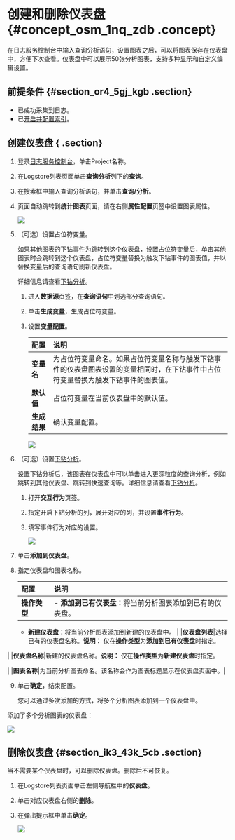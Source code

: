 # 创建和删除仪表盘 {#concept_osm_1nq_zdb .concept}

在日志服务控制台中输入查询分析语句，设置图表之后，可以将图表保存在仪表盘中，方便下次查看。仪表盘中可以展示50张分析图表，支持多种显示和自定义编辑设置。

## 前提条件 {#section_or4_5gj_kgb .section}

-   已成功采集到日志。
-   已[开启并配置索引](intl.zh-CN/用户指南/查询与分析/开启并配置索引.md)。

## 创建仪表盘 { .section}

1.  登录[日志服务控制台](https://sls.console.aliyun.com)，单击Project名称。
2.  在Logstore列表页面单击**查询分析**列下的**查询**。
3.  在搜索框中输入查询分析语句，并单击**查询/分析**。
4.  页面自动跳转到**统计图表**页面，请在右侧**属性配置**页签中设置图表属性。

    ![](http://static-aliyun-doc.oss-cn-hangzhou.aliyuncs.com/assets/img/13143/15586795025695_zh-CN.png)

5.  （可选）设置占位符变量。

    如果其他图表的下钻事件为跳转到这个仪表盘，设置占位符变量后，单击其他图表时会跳转到这个仪表盘，占位符变量替换为触发下钻事件的图表值，并以替换变量后的查询语句刷新仪表盘。

    详细信息请查看[下钻分析](intl.zh-CN/用户指南/可视化分析/仪表盘/下钻分析.md)。

    1.  进入**数据源**页签，在**查询语句**中划选部分查询语句。
    2.  单击**生成变量**，生成占位符变量。
    3.  设置**变量配置**。

        |配置|说明|
        |:-|:-|
        |**变量名**|为占位符变量命名。如果占位符变量名称与触发下钻事件的仪表盘图表设置的变量相同时，在下钻事件中占位符变量替换为触发下钻事件的图表值。|
        |**默认值**|占位符变量在当前仪表盘中的默认值。|
        |**生成结果**|确认变量配置。|

        ![](http://static-aliyun-doc.oss-cn-hangzhou.aliyuncs.com/assets/img/13143/155867950210583_zh-CN.png)

6.  （可选）设置[下钻分析](intl.zh-CN/用户指南/可视化分析/仪表盘/下钻分析.md)。

    设置下钻分析后，该图表在仪表盘中可以单击进入更深粒度的查询分析，例如跳转到其他仪表盘、跳转到快速查询等。详细信息请查看[下钻分析](intl.zh-CN/用户指南/可视化分析/仪表盘/下钻分析.md)。

    1.  打开**交互行为**页签。
    2.  指定开启下钻分析的列，展开对应的列，并设置**事件行为**。
    3.  填写事件行为对应的设置。

        ![](http://static-aliyun-doc.oss-cn-hangzhou.aliyuncs.com/assets/img/18631/155867950210243_zh-CN.png)

7.  单击**添加到仪表盘**。
8.  指定仪表盘和图表名称。

    |配置|说明|
    |:-|:-|
    |**操作类型**|     -   **添加到已有仪表盘**：将当前分析图表添加到已有的仪表盘。
    -   **新建仪表盘**：将当前分析图表添加到新建的仪表盘中。
 |
    |**仪表盘列表**|选择已有的仪表盘名称。**说明：** 仅在**操作类型**为**添加到已有仪表盘**时指定。

|
    |**仪表盘名称**|新建的仪表盘名称。**说明：** 仅在**操作类型**为**新建仪表盘**时指定。

|
    |**图表名称**|为当前分析图表命名。该名称会作为图表标题显示在仪表盘页面中。|

9.  单击**确定**，结束配置。

    您可以通过多次添加的方式，将多个分析图表添加到一个仪表盘中。


添加了多个分析图表的仪表盘：

![](http://static-aliyun-doc.oss-cn-hangzhou.aliyuncs.com/assets/img/13143/15586795025696_zh-CN.png)

## 删除仪表盘 {#section_ik3_43k_5cb .section}

当不需要某个仪表盘时，可以删除仪表盘。删除后不可恢复。

1.  在Logstore列表页面单击左侧导航栏中的**仪表盘**。
2.  单击对应仪表盘右侧的**删除**。
3.  在弹出提示框中单击**确定**。

    ![](http://static-aliyun-doc.oss-cn-hangzhou.aliyuncs.com/assets/img/13143/155867950310584_zh-CN.png)



